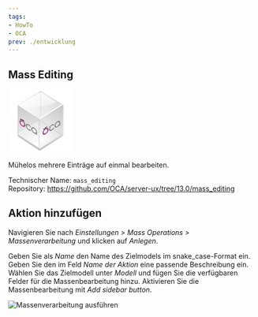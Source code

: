 ```yaml
---
tags:
- HowTo
- OCA
prev: ./entwicklung
---
```

## Mass Editing
![icon_oca_app](assets/icon_oca_app.png)

Mühelos mehrere Einträge auf einmal bearbeiten.

Technischer Name: `mass_editing`\
Repository: <https://github.com/OCA/server-ux/tree/13.0/mass_editing>

## Aktion hinzufügen

Navigieren Sie nach *Einstellungen > Mass Operations > Massenverarbeitung* und klicken auf *Anlegen*.

Geben Sie als *Name* den Name des Zielmodels im snake_case-Format ein. Geben Sie den im Feld *Name der Aktion* eine passende Beschreibung ein. Wählen Sie das Zielmodell unter *Modell* und fügen Sie die verfügbaren Felder für die Massenbearbeitung hinzu. Aktivieren Sie die Massenbearbeitung mit *Add sidebar button*.

![Massenverarbeitung ausführen](assets/Massenverarbeitung%20ausführen.gif)